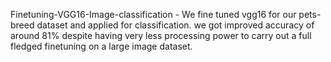 Finetuning-VGG16-Image-classification - We fine tuned vgg16 for our pets-breed dataset and applied for classification. we got improved accuracy of around 81% despite having very less processing power to carry out a full fledged finetuning on a large image dataset.
